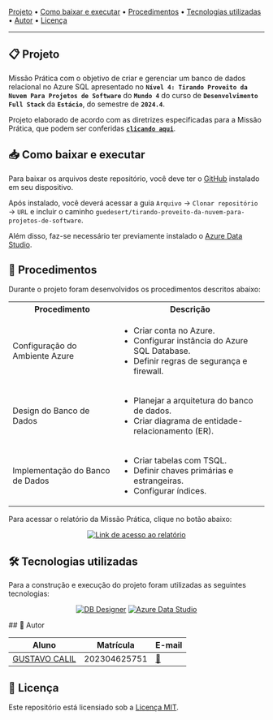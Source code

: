 

[Projeto](#-projeto) • [Como baixar e executar](#-como-baixar-e-executar) • [Procedimentos](#-procedimentos) • [Tecnologias utilizadas](#-tecnologias-utilizadas) • [Autor](#-autor) • [Licença](#-licença)

---

</div>

## 📋 Projeto

Missão Prática com o objetivo de criar e gerenciar um banco de dados relacional no Azure SQL apresentado no **`Nível 4: Tirando Proveito da Nuvem Para Projetos de Software`** do **`Mundo 4`** do curso de **`Desenvolvimento Full Stack`** da **`Estácio`**, do semestre de **`2024.4`**.

Projeto elaborado de acordo com as diretrizes especificadas para a Missão Prática, que podem ser conferidas [**`clicando aqui`**](https://sway.cloud.microsoft/s/Y32eUDswcOxAHalk/embed).

## 📥 Como baixar e executar

Para baixar os arquivos deste repositório, você deve ter o [GitHub](https://github.com/) instalado em seu dispositivo.

Após instalado, você deverá acessar a guia `Arquivo` → `Clonar repositório` → `URL` e incluir o caminho `guedesert/tirando-proveito-da-nuvem-para-projetos-de-software`.

Além disso, faz-se necessário ter previamente instalado o [Azure Data Studio](https://azure.microsoft.com/pt-br/products/data-studio).

## 🔗 Procedimentos

Durante o projeto foram desenvolvidos os procedimentos descritos abaixo:

<table>
  <tr>
    <th>Procedimento</th>
    <th>Descrição</th>
  </tr>
  <tr>
    <td>Configuração do Ambiente Azure</td>
    <td>
      <ul>
        <li>Criar conta no Azure.</li>
        <li>Configurar instância do Azure SQL Database.</li>
        <li>Definir regras de segurança e firewall.</li>
      </ul>
    </td>
  </tr>
  <tr>
    <td>Design do Banco de Dados</td>
    <td>
      <ul>
        <li>Planejar a arquitetura do banco de dados.</li>
        <li>Criar diagrama de entidade-relacionamento (ER).</li>
      </ul>
    </td>
  </tr>
  <tr>
    <td>Implementação do Banco de Dados</td>
    <td>
      <ul>
        <li>Criar tabelas com TSQL.</li>
        <li>Definir chaves primárias e estrangeiras.</li>
        <li>Configurar índices.</li>
      </ul>
    </td>
  </tr>
</table>

Para acessar o relatório da Missão Prática, clique no botão abaixo:

<div align="center">

[![Link de acesso ao relatório](https://img.shields.io/badge/-Acesse%20o%20relatório-000000?style=for-the-badge)](./Relatório%20da%20Missão%20Prática.pdf)

</div>


## 🛠 Tecnologias utilizadas

Para a construção e execução do projeto foram utilizadas as seguintes tecnologias:

<div align="center">

[![DB Designer](https://img.shields.io/badge/-DB%20Designer-3c75e1?style=for-the-badge)](https://erd.dbdesigner.net/designer/)
[![Azure Data Studio](https://img.shields.io/badge/-Azure%20Data%20Studio-1d9ce0?style=for-the-badge)](https://azure.microsoft.com/pt-br/products/data-studio)

</div>
## 👥 Autor

| Aluno                                                  | Matrícula    | E-mail                                      |
| ------------------------------------------------------ | ------------ | ------------------------------------------- |
| [GUSTAVO CALIL](https://github.com/gustavocalil-github) | 202304625751 | [📧](mailto:202304625751@alunos.estacio.br) |

## 📃 Licença

Este repositório está licensiado sob a [Licença MIT](./LICENSE).

<div align=center>

</div>